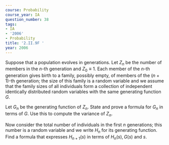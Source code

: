 ```yaml
---
course: Probability
course_year: IA
question_number: 38
tags:
- IA
- '2006'
- Probability
title: '2.II.9F '
year: 2006
---
```



Suppose that a population evolves in generations. Let $Z_{n}$ be the number of members in the $n$-th generation and $Z_{0} \equiv 1$. Each member of the $n$-th generation gives birth to a family, possibly empty, of members of the $(n+1)$-th generation; the size of this family is a random variable and we assume that the family sizes of all individuals form a collection of independent identically distributed random variables with the same generating function $G$.

Let $G_{n}$ be the generating function of $Z_{n}$. State and prove a formula for $G_{n}$ in terms of $G$. Use this to compute the variance of $Z_{n}$.

Now consider the total number of individuals in the first $n$ generations; this number is a random variable and we write $H_{n}$ for its generating function. Find a formula that expresses $H_{n+1}(s)$ in terms of $H_{n}(s), G(s)$ and $s$.